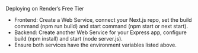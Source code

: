 Deploying on Render’s Free Tier
- Frontend: Create a Web Service, connect your Next.js repo, set the build command (npm run build) and start command (npm start or next start).
- Backend: Create another Web Service for your Express app, configure build (npm install) and start (node server.js).
- Ensure both services have the environment variables listed above.
